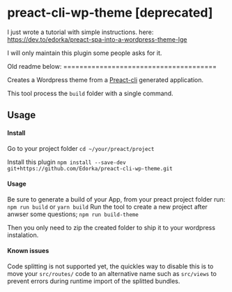 # preact-cli-wp-theme [deprecated]

I just wrote a tutorial with simple instructions. here: https://dev.to/edorka/preact-spa-into-a-wordpress-theme-lge

I will only maintain this plugin some people asks for it.

Old readme below: ======================================

Creates a Wordpress theme from a [Preact-cli](https://github.com/preactjs/preact-cli) generated application.

This tool process the `build` folder with a single command.
 
## Usage
#### Install

Go to your project folder
`cd ~/your/preact/project`

Install this plugin
`npm install --save-dev git+https://github.com/Edorka/preact-cli-wp-theme.git` 



#### Usage

Be sure to generate a build of your App, from your preact project folder run:
`npm run build` or `yarn build`
Run the tool to create a new project after anwser some questions;
`npm run build-theme`

Then you only need to zip the created folder to ship it to your wordpress instalation.

#### Known issues

Code splitting is not supported yet, the quickles way to disable this is to move your `src/routes/` code to an alternative name such as `src/views` to prevent errors during runtime import of the splitted bundles.
